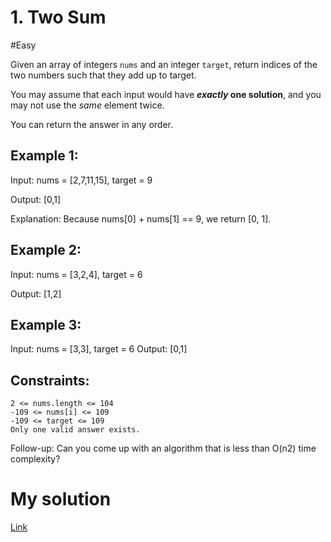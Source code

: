 # 1. Two Sum
#Easy

Given an array of integers ``nums`` and an integer ``target``, return indices of the two numbers such that they add up to target.

You may assume that each input would have ***exactly* one solution**, and you may not use the *same* element twice.

You can return the answer in any order.

 

## Example 1:

Input: nums = [2,7,11,15], target = 9

Output: [0,1]

Explanation: Because nums[0] + nums[1] == 9, we return [0, 1].

## Example 2:

Input: nums = [3,2,4], target = 6

Output: [1,2]

## Example 3:

Input: nums = [3,3], target = 6
Output: [0,1]


## Constraints:

    2 <= nums.length <= 104
    -109 <= nums[i] <= 109
    -109 <= target <= 109
    Only one valid answer exists.


Follow-up: Can you come up with an algorithm that is less than O(n2) time complexity?


# My solution

[Link](https://leetcode.com/problems/two-sum/submissions/1639548089/)